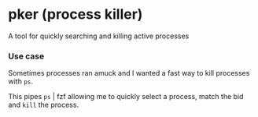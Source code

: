 # pker (process killer) #

A tool for quickly searching and killing active processes

### Use case ###

Sometimes processes ran amuck and I wanted a fast way to kill processes with `ps`.

This pipes `ps` | fzf allowing me to quickly select a process, match the bid and `kill` the process.